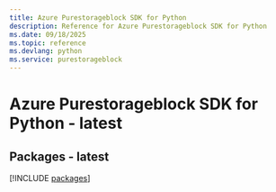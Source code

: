 ```yaml
---
title: Azure Purestorageblock SDK for Python
description: Reference for Azure Purestorageblock SDK for Python
ms.date: 09/18/2025
ms.topic: reference
ms.devlang: python
ms.service: purestorageblock
---
```

# Azure Purestorageblock SDK for Python - latest
## Packages - latest
[!INCLUDE [packages](purestorageblock-index.md)]